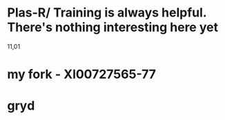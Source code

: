 # Plas-R/ Training is always helpful. There's nothing interesting here yet
11,01
# my fork - Xl00727565-77
# grуd
